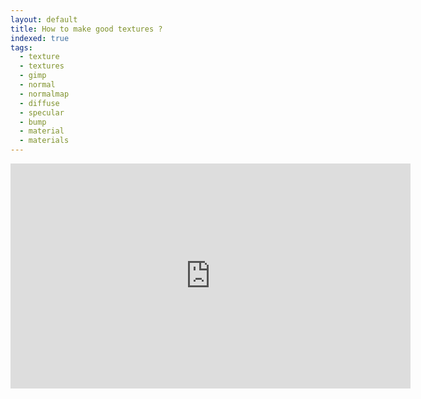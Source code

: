 ```yaml
---
layout: default
title: How to make good textures ?
indexed: true
tags:
  - texture
  - textures
  - gimp
  - normal
  - normalmap
  - diffuse
  - specular
  - bump
  - material
  - materials
---
```


<iframe 
	width="640"
	height="360"
	src="https://www.youtube.com/embed/iR03nulK1YE?rel=0&amp;showinfo=0"
	frameborder="0"
	allowfullscreen>
</iframe>